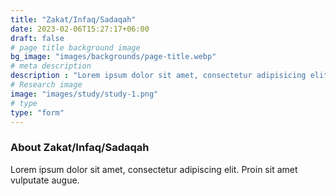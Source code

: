 ```yaml
---
title: "Zakat/Infaq/Sadaqah"
date: 2023-02-06T15:27:17+06:00
draft: false
# page title background image
bg_image: "images/backgrounds/page-title.webp"
# meta description
description : "Lorem ipsum dolor sit amet, consectetur adipisicing elit, sed do eiusmod tempor incididunt ut labore. dolore magna aliqua. Ut enim ad minim veniam, quis nostrud."
# Research image
image: "images/study/study-1.png"
# type
type: "form"
---
```


### About Zakat/Infaq/Sadaqah

Lorem ipsum dolor sit amet, consectetur adipiscing elit. Proin sit amet vulputate augue.
